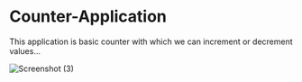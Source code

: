 # Counter-Application


This application is basic counter
with which we can increment or decrement values...






![Screenshot (3)](https://user-images.githubusercontent.com/116895826/199064764-e7a77853-5390-4cef-a643-20d9b5aea23d.png)
